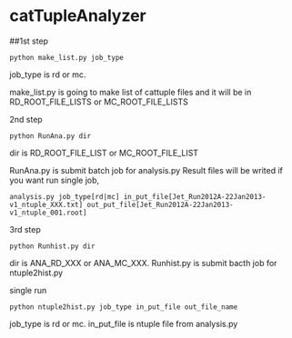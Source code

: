 # catTupleAnalyzer

##1st step
```
python make_list.py job_type
```
job_type is rd or mc.

make_list.py is going to make list of cattuple files and it will be in RD_ROOT_FILE_LISTS or MC_ROOT_FILE_LISTS


2nd step
```
python RunAna.py dir
```
dir is RD_ROOT_FILE_LIST or MC_ROOT_FILE_LIST

RunAna.py is submit batch job for analysis.py
Result files will be writed 
if you want run single job,
```
analysis.py job_type[rd|mc] in_put_file[Jet_Run2012A-22Jan2013-v1_ntuple_XXX.txt] out_put_file[Jet_Run2012A-22Jan2013-v1_ntuple_001.root]
```

3rd step
```
python Runhist.py dir
```
dir is ANA_RD_XXX or ANA_MC_XXX.
Runhist.py is submit bacth job for ntuple2hist.py

single run 
```
python ntuple2hist.py job_type in_put_file out_file_name
```
job_type is rd or mc.
in_put_file is ntuple file from analysis.py
